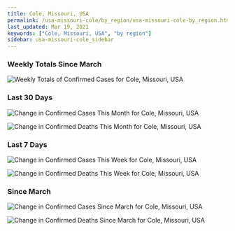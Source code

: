 ```yaml
---
title: Cole, Missouri, USA
permalink: /usa-missouri-cole/by_region/usa-missouri-cole-by_region.html
last_updated: Mar 19, 2021
keywords: ["Cole, Missouri, USA", "by region"]
sidebar: usa-missouri-cole_sidebar
---
```


<h3>Weekly Totals Since March</h3>

![Weekly Totals of Confirmed Cases for Cole, Missouri, USA](/covid_tracker/images/graphs/usa-missouri-cole-weekly_totals_graph.png)

<h3>Last 30 Days</h3>

![Change in Confirmed Cases This Month for Cole, Missouri, USA](/covid_tracker/images/graphs/usa-missouri-cole-delta_confirmed-30_days_graph.png)

![Change in Confirmed Deaths This Month for Cole, Missouri, USA](/covid_tracker/images/graphs/usa-missouri-cole-delta_deaths-30_days_graph.png)

<h3>Last 7 Days</h3>

![Change in Confirmed Cases This Week for Cole, Missouri, USA](/covid_tracker/images/graphs/usa-missouri-cole-delta_confirmed-7_days_graph.png)

![Change in Confirmed Deaths This Week for Cole, Missouri, USA](/covid_tracker/images/graphs/usa-missouri-cole-delta_deaths-7_days_graph.png)

<h3>Since March</h3>

![Change in Confirmed Cases Since March for Cole, Missouri, USA](/covid_tracker/images/graphs/usa-missouri-cole-delta_confirmed-since_march_graph.png)

![Change in Confirmed Deaths Since March for Cole, Missouri, USA](/covid_tracker/images/graphs/usa-missouri-cole-delta_deaths-since_march_graph.png)
